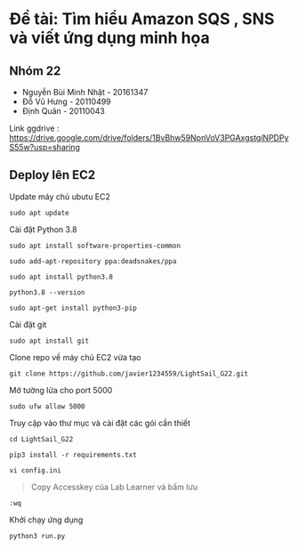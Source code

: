 

# Đề tài: Tìm hiểu Amazon SQS , SNS và viết ứng dụng minh họa

## Nhóm 22
- Nguyễn Bùi Minh Nhật - 20161347
- Đỗ Vũ Hưng    - 20110499
- Định Quân  - 20110043

Link ggdrive : https://drive.google.com/drive/folders/1BvBhw59NpnVoV3PGAxgstgiNPDPyS55w?usp=sharing

## Deploy lên EC2
Update máy chủ ubutu EC2
```
sudo apt update
```
Cài đặt Python 3.8
```
sudo apt install software-properties-common

sudo add-apt-repository ppa:deadsnakes/ppa

sudo apt install python3.8

python3.8 --version

sudo apt-get install python3-pip
```
Cài đặt git

```
sudo apt install git
```
Clone repo về máy chủ EC2 vừa tạo
```
git clone https://github.com/javier1234559/LightSail_G22.git
```
Mở tường lửa cho port 5000

```
sudo ufw allow 5000
```
Truy cập vào thư mục và cài đặt các gói cần thiết
```
cd LightSail_G22

pip3 install -r requirements.txt

vi config.ini

```
>Copy Accesskey của Lab Learner và bấm lưu 

```
:wq
```
Khởi chạy ứng dụng

```
python3 run.py
```